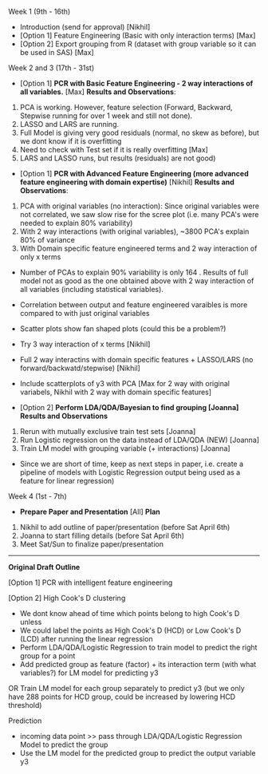 Week 1 (9th - 16th)
 - Introduction (send for approval) [Nikhil]
 - [Option 1] Feature Engineering (Basic with only interaction terms) [Max]
 - [Option 2] Export grouping from R (dataset with group variable so it can be used in SAS) [Max]
 
Week 2 and 3 (17th - 31st)
 - [Option 1] 
 **PCR with Basic Feature Engineering - 2 way interactions of all variables.** [Max]
 **Results and Observations**: 
 1. PCA is working. However, feature selection (Forward, Backward, Stepwise running for over 1 week and still not done).
 2. LASSO and LARS are running.
 3. Full Model is giving very good residuals (normal, no skew as before), but we dont know if it is overfitting 
 4. Need to check with Test set if it is really overfitting [Max]
 5. LARS and LASSO runs, but results (residuals) are not good)
 
 - [Option 1] 
 **PCR with Advanced Feature Engineering (more advanced feature engineering with domain expertise)** [Nikhil]
 **Results and Observations**:
 1. PCA with original variables (no interaction): Since original variables were not correlated, we saw slow rise for the scree plot (i.e. many PCA's were needed to explain 80% variability)
 2. With 2 way interactions (with original variables), ~3800 PCA's explain 80% of variance 
 3. With Domain specific feature engineered terms and 2 way interaction of only x terms
   - Number of PCAs to explain 90% variability is only 164 . Results of full model not as good as the one obtained above with 2 way interaction of all variables (including statistical variables).
   - Correlation between output and feature engineered varaibles is more compared to with just original variables
   - Scatter plots show fan shaped plots (could this be a problem?) 
   - Try 3 way interaction of x terms [Nikhil] 
   - Full 2 way interactins with domain specific features + LASSO/LARS (no forward/backwatd/stepwise) [Nikhil] 
   - Include scatterplots of y3 with PCA [Max for 2 way with original variabels, Nikhil with 2 way with domain specific features]
           
 - [Option 2] 
 **Perform LDA/QDA/Bayesian to find grouping [Joanna]**
 **Results and Observations**    
 1. Rerun with mutually exclusive train test sets [Joanna]
 2. Run Logistic regression on the data instead of LDA/QDA (NEW) [Joanna]
 3. Train LM model with grouping variable (+ interactions) [Joanna] 
   - Since we are short of time, keep as next steps in paper, i.e. create a pipeline of models with Logistic Regression output being used as a feature for linear regression)
 
Week 4 (1st - 7th)
 - **Prepare Paper and Presentation** [All]
 **Plan**
 1. Nikhil to add outline of paper/presentation (before Sat April 6th)
 2. Joanna to start filling details (before Sat April 6th)
 3. Meet Sat/Sun to finalize paper/presentation 


------------------------------------------------------------------

**Original Draft Outline**

[Option 1]
PCR with intelligent feature engineering 
 
[Option 2]
High Cook's D clustering
 - We dont know ahead of time which points belong to high Cook's D unless
 - We could label the points as High Cook's D (HCD) or Low Cook's D (LCD) after running 
 the linear regression
 - Perform LDA/QDA/Logistic Regression to train model to predict the right group for a point
 - Add predicted group as feature (factor) + its interaction term (with what variables?)
 for LM model for predicting y3
 
 OR Train LM model for each group separately to predict y3 
 (but we only have 288 points for HCD group, could be increased by lowering HCD threshold)
 
 Prediction
 - incoming data point >> pass through LDA/QDA/Logistic Regression Model to predict the group
 - Use the LM model for the predicted group to predict the output variable y3
